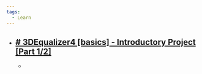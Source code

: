 ```yaml
---
tags:
  - Learn
---
```


- ## [# 3DEqualizer4 [basics] - Introductory Project [Part 1/2]](https://youtu.be/iK_ewP8-QsI?si=UsvnbMoXVYe7FMwG)
	- 